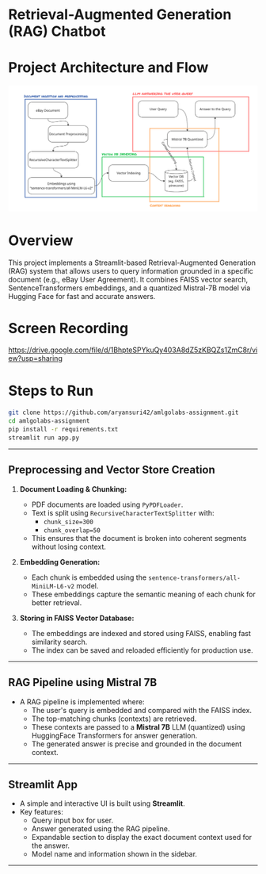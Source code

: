 # Retrieval-Augmented Generation (RAG) Chatbot


# Project Architecture and Flow

![Architecture](Images/RAG_Architecture.png)



# Overview
This project implements a Streamlit-based Retrieval-Augmented Generation (RAG) system that allows users to query information grounded in a specific document (e.g., eBay User Agreement). It combines FAISS vector search, SentenceTransformers embeddings, and a quantized Mistral-7B model via Hugging Face for fast and accurate answers.

# Screen Recording
https://drive.google.com/file/d/1BhpteSPYkuQy403A8dZ5zKBQZs1ZmC8r/view?usp=sharing

# Steps to Run

```bash 
git clone https://github.com/aryansuri42/amlgolabs-assignment.git
cd amlgolabs-assignment
pip install -r requirements.txt
streamlit run app.py
```

---

##  Preprocessing and Vector Store Creation

1. **Document Loading & Chunking:**
   - PDF documents are loaded using `PyPDFLoader`.
   - Text is split using `RecursiveCharacterTextSplitter` with:
     - `chunk_size=300`
     - `chunk_overlap=50`
   - This ensures that the document is broken into coherent segments without losing context.

2. **Embedding Generation:**
   - Each chunk is embedded using the `sentence-transformers/all-MiniLM-L6-v2` model.
   - These embeddings capture the semantic meaning of each chunk for better retrieval.

3. **Storing in FAISS Vector Database:**
   - The embeddings are indexed and stored using FAISS, enabling fast similarity search.
   - The index can be saved and reloaded efficiently for production use.

---

## RAG Pipeline using Mistral 7B

- A RAG pipeline is implemented where:
  - The user's query is embedded and compared with the FAISS index.
  - The top-matching chunks (contexts) are retrieved.
  - These contexts are passed to a **Mistral 7B** LLM (quantized) using HuggingFace Transformers for answer generation.
  - The generated answer is precise and grounded in the document context.

---

## Streamlit App

- A simple and interactive UI is built using **Streamlit**.
- Key features:
  - Query input box for user.
  - Answer generated using the RAG pipeline.
  - Expandable section to display the exact document context used for the answer.
  - Model name and information shown in the sidebar.

---